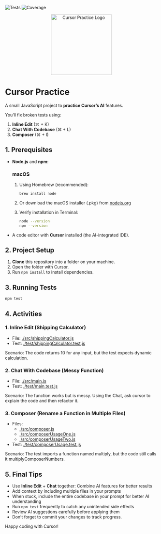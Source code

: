 ![Tests](https://img.shields.io/badge/tests-passing-brightgreen)
![Coverage](https://img.shields.io/badge/coverage-95%25-blue)
<p align="center">
  <img src="https://cdn.prod.website-files.com/625fff2abe443df4ebc4e672/626002a1e6eb58119b978753_The%20Agile%20Monkeys%20Logo-01.svg" alt="Cursor Practice Logo" width="200" height="auto">
</p>

# Cursor Practice

A small JavaScript project to **practice Cursor’s AI** features.  

You’ll fix broken tests using:  

1. **Inline Edit** (⌘ + K)
2. **Chat With Codebase** (⌘ + L)
3. **Composer** (⌘ + I)

## 1. Prerequisites

- **Node.js** and **npm**:

  ### macOS

  1. Using Homebrew (recommended):

     ```bash
     brew install node
     ```

  2. Or download the macOS installer (.pkg) from [nodejs.org](https://nodejs.org)
  3. Verify installation in Terminal:

     ```bash
     node --version
     npm --version
     ```

- A code editor with **Cursor** installed (the AI-integrated IDE).

## 2. Project Setup

1. **Clone** this repository into a folder on your machine.  
2. Open the folder with Cursor.
3. Run `npm install` to install dependencies.

## 3. Running Tests

```bash
npm test
```

## 4. Activities

### 1. Inline Edit (Shipping Calculator)

- File: [./src/shippingCalculator.js](./src/shippingCalculator.js)
- Test: [./test/shippingCalculator.test.js](./test/shippingCalculator.test.js)

Scenario: The code returns 10 for any input, but the test expects dynamic calculation.

### 2. Chat With Codebase (Messy Function)

- File: [./src/main.js](./src/main.js)
- Test: [./test/main.test.js](./test/main.test.js)

Scenario: The function works but is messy. Using the Chat, ask cursor to explain the code and then refactor it.

### 3. Composer (Rename a Function in Multiple Files)

- Files:
  - [./src/composer.js](./src/composer.js)
  - [./src/composerUsageOne.js](./src/composerUsageOne.js)
  - [./src/composerUsageTwo.js](./src/composerUsageTwo.js)
- Test: [./test/composerUsage.test.js](./test/composerUsage.test.js)

Scenario: The test imports a function named multiply, but the code still calls it multiplyComposerNumbers.

## 5. Final Tips

- Use **Inline Edit** + **Chat** together: Combine AI features for better results
- Add context by including multiple files in your prompts
- When stuck, include the entire codebase in your prompt for better AI understanding
- Run `npm test` frequently to catch any unintended side effects
- Review AI suggestions carefully before applying them
- Don’t forget to commit your changes to track progress.

Happy coding with Cursor!
